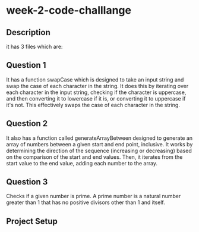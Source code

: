 # week-2-code-challlange
## Description
it has 3 files which are:
## Question 1
It has a function swapCase which is designed to take an input string and swap the case of each character in the string. It does this by iterating over each character in the input string, checking if the character is uppercase, and then converting it to lowercase if it is, or converting it to uppercase if it's not. This effectively swaps the case of each character in the string.
## Question 2
It also has a function  called generateArrayBetween designed to generate an array of numbers between a given start and end point, inclusive. It works by determining the direction of the sequence (increasing or decreasing) based on the comparison of the start and end values. Then, it iterates from the start value to the end value, adding each number to the array.
## Question 3
Checks if a given number is prime. A prime number is a natural number greater than 1 that has no positive divisors other than 1 and itself.
## Project Setup
